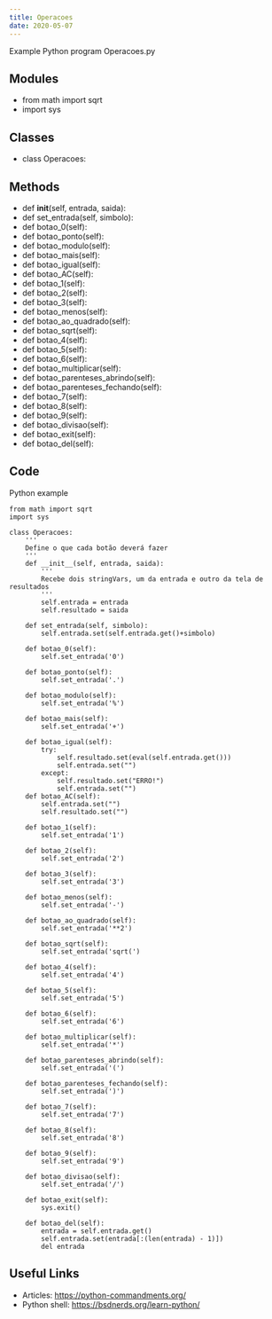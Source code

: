 ```yaml
---
title: Operacoes
date: 2020-05-07
---
```

Example Python program Operacoes.py

## Modules

* from math import sqrt
* import sys

## Classes

* class Operacoes:

## Methods

* def __init__(self, entrada, saida):
* def set_entrada(self, simbolo):
* def botao_0(self):
* def botao_ponto(self):
* def botao_modulo(self):
* def botao_mais(self):
* def botao_igual(self):
* def botao_AC(self):
* def botao_1(self):
* def botao_2(self):
* def botao_3(self):
* def botao_menos(self):
* def botao_ao_quadrado(self):
* def botao_sqrt(self):
* def botao_4(self):
* def botao_5(self):
* def botao_6(self):
* def botao_multiplicar(self):
* def botao_parenteses_abrindo(self):
* def botao_parenteses_fechando(self):
* def botao_7(self):
* def botao_8(self):
* def botao_9(self):
* def botao_divisao(self):
* def botao_exit(self):
* def botao_del(self):

## Code

Python example

    from math import sqrt
    import sys
    
    class Operacoes:
        '''
        Define o que cada botão deverá fazer
        '''
        def __init__(self, entrada, saida):
            '''
            Recebe dois stringVars, um da entrada e outro da tela de resultados
            '''
            self.entrada = entrada
            self.resultado = saida
    
        def set_entrada(self, simbolo):
            self.entrada.set(self.entrada.get()+simbolo)
    
        def botao_0(self):
            self.set_entrada('0')
    
        def botao_ponto(self):
            self.set_entrada('.')
    
        def botao_modulo(self):
            self.set_entrada('%')
    
        def botao_mais(self):
            self.set_entrada('+')
    
        def botao_igual(self):
            try:
                self.resultado.set(eval(self.entrada.get()))
                self.entrada.set("")
            except:
                self.resultado.set("ERRO!")
                self.entrada.set("")
        def botao_AC(self):
            self.entrada.set("")
            self.resultado.set("")
    
        def botao_1(self):
            self.set_entrada('1')
    
        def botao_2(self):
            self.set_entrada('2')
    
        def botao_3(self):
            self.set_entrada('3')
    
        def botao_menos(self):
            self.set_entrada('-')
    
        def botao_ao_quadrado(self):
            self.set_entrada('**2')
    
        def botao_sqrt(self):
            self.set_entrada('sqrt(')
    
        def botao_4(self):
            self.set_entrada('4')
    
        def botao_5(self):
            self.set_entrada('5')
    
        def botao_6(self):
            self.set_entrada('6')
    
        def botao_multiplicar(self):
            self.set_entrada('*')
    
        def botao_parenteses_abrindo(self):
            self.set_entrada('(')
    
        def botao_parenteses_fechando(self):
            self.set_entrada(')')
    
        def botao_7(self):
            self.set_entrada('7')
    
        def botao_8(self):
            self.set_entrada('8')
    
        def botao_9(self):
            self.set_entrada('9')
    
        def botao_divisao(self):
            self.set_entrada('/')
    
        def botao_exit(self):
            sys.exit()
            
        def botao_del(self):
            entrada = self.entrada.get()
            self.entrada.set(entrada[:(len(entrada) - 1)])
            del entrada
    
    
        
    

## Useful Links

- Articles: https://python-commandments.org/
- Python shell: https://bsdnerds.org/learn-python/
